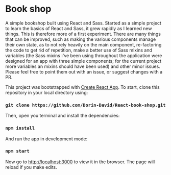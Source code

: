 # Book shop

A simple bookshop built using React and Sass. Started as a simple project to learn the basics of React and Sass, it grew rapidly as I learned new things. This is therefore more of a first experiment. There are many things that can be improved, such as making the various components manage their own state, as to not rely heavily on the main component, re-factoring the code to get rid of repetition, make a better use of Sass mixins and variables (the Sass mixins I've been using throughout the application were designed for an app with three simple components; for the current project more variables an mixins should have been used) and other minor issues. Please feel free to point them out with an issue, or suggest changes with a PR. 

This project was bootstrapped with [Create React App](https://github.com/facebook/create-react-app).
To start, clone this repository in your local directory using:

### `git clone https://github.com/Dorin-David/React-book-shop.git`

Then, open you terminal and install the dependencies: 

### `npm install`

And run the app in development mode:

### `npm start`

Now go to [http://localhost:3000](http://localhost:3000) to view it in the browser. The page will reload if you make edits.

